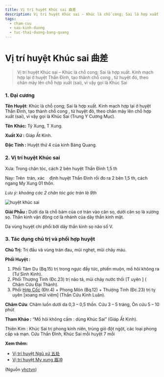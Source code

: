 ```yaml
---
title: Vị trí huyệt Khúc sai 曲差
description: Vị trí huyệt Khúc sai – Khúc là chỗ cong; Sai là hợp xuất. Kinh mạch hợp lại ở huyệt Thần Đình, tạo thành chỗ cong , từ huyệt đó, theo chân mày lên chỗ hợp xuất (sai), vì vậy gọi là Khúc Sai 
tags:
  - cham-cuu
  - sau-kinh-duong
  - tuc-thai-duong-bang-quang
---
```


# Vị trí huyệt Khúc sai 曲差 

> Vị trí huyệt Khúc sai – Khúc là chỗ cong; Sai là hợp xuất. Kinh mạch hợp lại ở huyệt Thần Đình, tạo thành chỗ cong , từ huyệt đó, theo chân mày lên chỗ hợp xuất (sai), vì vậy gọi là Khúc Sai 

### 1. Đại cương

**Tên Huyệt**: Khúc là chỗ cong; Sai là hợp xuất. Kinh mạch hợp lại ở huyệt Thần Đình, tạo thành chỗ cong , từ huyệt đó, theo chân mày lên chỗ hợp xuất (sai), vì vậy gọi là Khúc Sai (Trung Y Cương Mục).

**Tên** **Khác:** Tỷ Xung, T Xung.

**Xuất Xứ :** Giáp Ất Kinh.

**Đặc Tính :** Huyệt thứ 4 của kinh Bàng Quang.

### 2. Vị trí huyệt Khúc sai

Xưa: Trong chân tóc, cách 2 bên huyệt Thần Đình 1,5 th

Nay: Trên  trán, xác    định huyệt Thần Đình rồi đo ra 2 bên 1,5 th, cách ngang My Xung 01 thốn.

*Lưu ý: khoảng các 2 chân tóc góc trán là 9th*

![huyệt khúc sai](/imgs/yhctvn/huyet-khuc-sai-300x169.jpg)

**Giải Phẫu :** Dưới da là chỗ bám của cơ trán vào cân sọ, dưới cân sọ là xương sọ. Thần kinh vận động cơ là nhánh của dây thần kinh mặt.

Da vùng huyệt chi phối bởi dây thần kinh sọ não số V.

### 3. Tác dụng chủ trị và phối hợp huyệt

**Chủ Trị:** Trị đầu và vùng trán đau, mũi nghẹt, mũi chảy máu.

**Phối Huyệt :**

1. Phối Tâm Du (Bq.15) trị trong ngực đầy tức, phiền muộn, mồ hôi không ra (Tư Sinh Kinh).
2. Phối Thượng Tinh (Đc.23) trị não tả, mũi chảy nước thối [T uyên ] ( Châm Cứu Đại Thành).
3. Phối [Hợp Cốc](/yhctvn/huyet-hop-coc-%e5%90%88-%e8%b0%b7) (Đtr.4) + Phong Môn (Bq.12) + Thượng Tinh (Đc.23) trị tỵ uyên [xoang mũi viêm] (Thần Cứu Kinh Luân).

**Châm Cứu**: Châm luồn dưới da 0,3 – 0,5 thốn. Cứu 3 – 5 tráng, Ôn cứu 5 – 10 phút

**Tham Khảo :** “Mồ hôi không cầm : dùng Khúc Sai” (Giáp Ất Kinh).

Thiên Kim : Khúc Sai trị phong kinh niên, trúng gió đột ngột, các loại phong cấp và mạn. Cứu Thần Đình, Khúc Sai mỗi huyệt 7 mồi

**Xem thêm:**

* [Vị trí huyệt Ngũ xứ 五处](/yhctvn/vi-tri-huyet-ngu-xu-%e4%ba%94%e5%a4%84)
* [Vị trí huyệt My xung 眉冲](/yhctvn/vi-tri-huyet-my-xung-%e7%9c%89%e5%86%b2)

(Nguồn <a href="https://yhctvn.com/vi-tri-huyet-khuc-sai-曲差/" target="_blank">yhctvn</a>)

